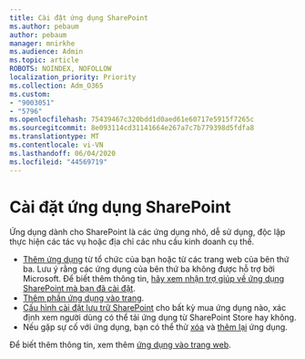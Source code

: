 ```yaml
---
title: Cài đặt ứng dụng SharePoint
ms.author: pebaum
author: pebaum
manager: mnirkhe
ms.audience: Admin
ms.topic: article
ROBOTS: NOINDEX, NOFOLLOW
localization_priority: Priority
ms.collection: Adm_O365
ms.custom:
- "9003051"
- "5796"
ms.openlocfilehash: 75439467c320bdd1d0aed61e60717e5915f7265c
ms.sourcegitcommit: 8e093114cd31141664e267a7c7b779398d5fdfa8
ms.translationtype: MT
ms.contentlocale: vi-VN
ms.lasthandoff: 06/04/2020
ms.locfileid: "44569719"
---
```

# <a name="install-sharepoint-apps"></a>Cài đặt ứng dụng SharePoint

Ứng dụng dành cho SharePoint là các ứng dụng nhỏ, dễ sử dụng, độc lập thực hiện các tác vụ hoặc địa chỉ các nhu cầu kinh doanh cụ thể.

- [Thêm ứng dụng](https://support.microsoft.com/office/ef9c0dbd-7fe1-4715-a1b0-fe3bc81317cb) từ tổ chức của bạn hoặc từ các trang web của bên thứ ba. Lưu ý rằng các ứng dụng của bên thứ ba không được hỗ trợ bởi Microsoft. Để biết thêm thông tin, [hãy xem nhận trợ giúp về ứng dụng SharePoint mà bạn đã cài đặt](https://support.office.com/article/get-help-for-a-sharepoint-app-you-installed-fd98af7f-6af0-4573-8360-8f5631c6ab21).
-   [Thêm phần ứng dụng vào trang](https://support.microsoft.com/office/6f06c0b7-44b8-4c69-b4ad-85197eee8d78).
-   [Cấu hình cài đặt lưu trữ SharePoint](https://docs.microsoft.com/sharepoint/configure-sharepoint-store-settings) cho bất kỳ mua ứng dụng nào, xác định xem người dùng có thể tải ứng dụng từ SharePoint Store hay không.
-   Nếu gặp sự cố với ứng dụng, bạn có thể thử [xóa](https://support.microsoft.com/office/03198d1b-c33b-498d-9469-af641a587d6c) và [thêm lại](https://support.microsoft.com/office/ef9c0dbd-7fe1-4715-a1b0-fe3bc81317cb) ứng dụng.

Để biết thêm thông tin, xem thêm [ứng dụng vào trang web](https://support.microsoft.com/office/f9c0dbd-7fe1-4715-a1b0-fe3bc81317cb).